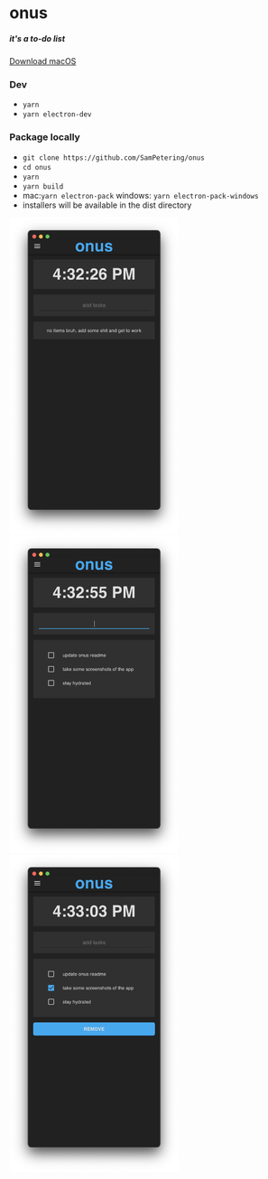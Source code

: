 # onus 
##### it's a to-do list

[Download macOS](https://www.mediafire.com/file/h6u07svvhcyvlhf/onus-0.1.0.dmg/file)

### Dev
* ```yarn```
* ```yarn electron-dev```

### Package locally
* ```git clone https://github.com/SamPetering/onus```
* ```cd onus```
* ```yarn```
* ```yarn build```
* mac:```yarn electron-pack``` windows: ```yarn electron-pack-windows```
* installers will be available in the dist directory

<img src="https://github.com/SamPetering/onus/blob/master/screenshots/ss1.png?raw=true" alt="screenshot 1" width="300">
<img src="https://github.com/SamPetering/onus/blob/master/screenshots/ss2.png?raw=true" alt="screenshot 2" width="300">
<img src="https://github.com/SamPetering/onus/blob/master/screenshots/ss3.png?raw=true" alt="screenshot 3" width="300">
